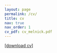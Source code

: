 ```yaml
---
layout: page
permalink: /cv/
title: cv
nav: true
nav_order: 1
cv_pdf: cv_melnick.pdf
---
```


[[download cv]](https://justinmelnick.github.io/assets/pdf/cv_melnick.pdf)
